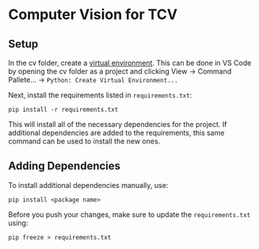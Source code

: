 # Computer Vision for TCV
## Setup
In the cv folder, create a [virtual environment](https://docs.python.org/3/library/venv.html). This can be done in VS Code by opening the cv folder as a project and clicking View -> Command Pallete... -> `Python: Create Virtual Environment...`

Next, install the requirements listed in `requirements.txt`:
```
pip install -r requirements.txt
```
This will install all of the necessary dependencies for the project. If additional dependencies are added to the requirements, this same command can be used to install the new ones.

## Adding Dependencies
To install additional dependencies manually, use:
```
pip install <package name>
```
Before you push your changes, make sure to update the `requirements.txt` using:
```
pip freeze > requirements.txt
```